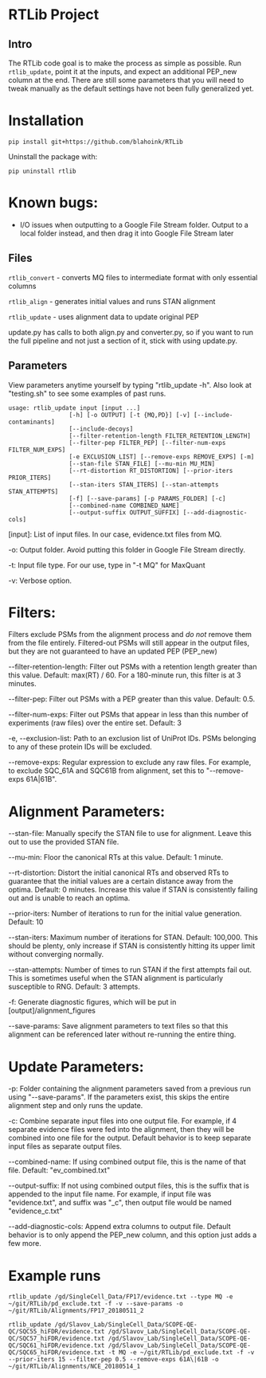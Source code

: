 RTLib Project
=============

Intro
-----

The RTLib code goal is to make the process as simple as possible. Run ```rtlib_update```, point it at the inputs, and expect an additional PEP_new column at the end. There are still some parameters that you will need to tweak manually as the default settings have not been fully generalized yet.

# Installation

```
pip install git+https://github.com/blahoink/RTLib
```

Uninstall the package with:

```
pip uninstall rtlib
```

# Known bugs:

- I/O issues when outputting to a Google File Stream folder. Output to a local folder instead, and then drag it into Google File Stream later

Files
-----

```rtlib_convert```  - converts MQ files to intermediate format with only essential columns

```rtlib_align```      - generates initial values and runs STAN alignment

```rtlib_update```     - uses alignment data to update original PEP

update.py has calls to both align.py and converter.py, so if you want to run the full pipeline and not just a section of it, stick with using update.py.

Parameters
----------

View parameters anytime yourself by typing "rtlib_update -h". Also look at "testing.sh" to see some examples of past runs.

```
usage: rtlib_update input [input ...]
                 [-h] [-o OUTPUT] [-t {MQ,PD}] [-v] [--include-contaminants]
                 [--include-decoys]
                 [--filter-retention-length FILTER_RETENTION_LENGTH]
                 [--filter-pep FILTER_PEP] [--filter-num-exps FILTER_NUM_EXPS]
                 [-e EXCLUSION_LIST] [--remove-exps REMOVE_EXPS] [-m]
                 [--stan-file STAN_FILE] [--mu-min MU_MIN]
                 [--rt-distortion RT_DISTORTION] [--prior-iters PRIOR_ITERS]
                 [--stan-iters STAN_ITERS] [--stan-attempts STAN_ATTEMPTS]
                 [-f] [--save-params] [-p PARAMS_FOLDER] [-c]
                 [--combined-name COMBINED_NAME]
                 [--output-suffix OUTPUT_SUFFIX] [--add-diagnostic-cols]
```

[input]:           List of input files. In our case, evidence.txt files from MQ.

-o:              Output folder. Avoid putting this folder in Google File Stream directly.

-t:              Input file type. For our use, type in "-t MQ" for MaxQuant

-v:              Verbose option.

# Filters:

Filters exclude PSMs from the alignment process and _do not_ remove them from the file entirely. Filtered-out PSMs will still appear in the output files, but they are not guaranteed to have an updated PEP (PEP_new)

--filter-retention-length: Filter out PSMs with a retention length greater than this value. Default: max(RT) / 60. For a 180-minute run, this filter is at 3 minutes.

--filter-pep:              Filter out PSMs with a PEP greater than this value. Default: 0.5.

--filter-num-exps:         Filter out PSMs that appear in less than this number of experiments (raw files) over the entire set. Default: 3

-e, --exclusion-list:      Path to an exclusion list of UniProt IDs. PSMs belonging to any of these protein IDs will be excluded.

--remove-exps:             Regular expression to exclude any raw files. For example, to exclude SQC_61A and SQC61B from alignment, set this to "--remove-exps 61A\|61B".

# Alignment Parameters:

--stan-file:          Manually specify the STAN file to use for alignment. Leave this out to use the provided STAN file.

--mu-min:             Floor the canonical RTs at this value. Default: 1 minute.

--rt-distortion:      Distort the initial canonical RTs and observed RTs to guarantee that the initial values are a certain distance away from the optima. Default: 0 minutes. Increase this value if STAN is consistently failing out and is unable to reach an optima.

--prior-iters:        Number of iterations to run for the initial value generation. Default: 10

--stan-iters:         Maximum number of iterations for STAN. Default: 100,000. This should be plenty, only increase if STAN is consistently hitting its upper limit without converging normally.

--stan-attempts:      Number of times to run STAN if the first attempts fail out. This is sometimes useful when the STAN alignment is particularly susceptible to RNG. Default: 3 attempts.

-f:                   Generate diagnostic figures, which will be put in [output]/alignment_figures

--save-params:        Save alignment parameters to text files so that this alignment can be referenced later without re-running the entire thing.

# Update Parameters:

-p:               Folder containing the alignment parameters saved from a previous run using "--save-params". If the parameters exist, this skips the entire alignment step and only runs the update.

-c:               Combine separate input files into one output file. For example, if 4 separate evidence files were fed into the alignment, then they will be combined into one file for the output. Default behavior is to keep separate input files as separate output files.

--combined-name:  If using combined output file, this is the name of that file. Default: "ev_combined.txt"

--output-suffix:  If not using combined output files, this is the suffix that is appended to the input file name. For example, if input file was "evidence.txt", and suffix was "_c", then output file would be named "evidence_c.txt"

--add-diagnostic-cols: Append extra columns to output file. Default behavior is to only append the PEP_new column, and this option just adds a few more.


Example runs
============

```
rtlib_update /gd/SingleCell_Data/FP17/evidence.txt --type MQ -e ~/git/RTLib/pd_exclude.txt -f -v --save-params -o ~/git/RTLib/Alignments/FP17_20180511_2
```

```
rtlib_update /gd/Slavov_Lab/SingleCell_Data/SCOPE-QE-QC/SQC55_hiFDR/evidence.txt /gd/Slavov_Lab/SingleCell_Data/SCOPE-QE-QC/SQC57_hiFDR/evidence.txt /gd/Slavov_Lab/SingleCell_Data/SCOPE-QE-QC/SQC61_hiFDR/evidence.txt /gd/Slavov_Lab/SingleCell_Data/SCOPE-QE-QC/SQC65_hiFDR/evidence.txt -t MQ -e ~/git/RTLib/pd_exclude.txt -f -v --prior-iters 15 --filter-pep 0.5 --remove-exps 61A\|61B -o ~/git/RTLib/Alignments/NCE_20180514_1
```
